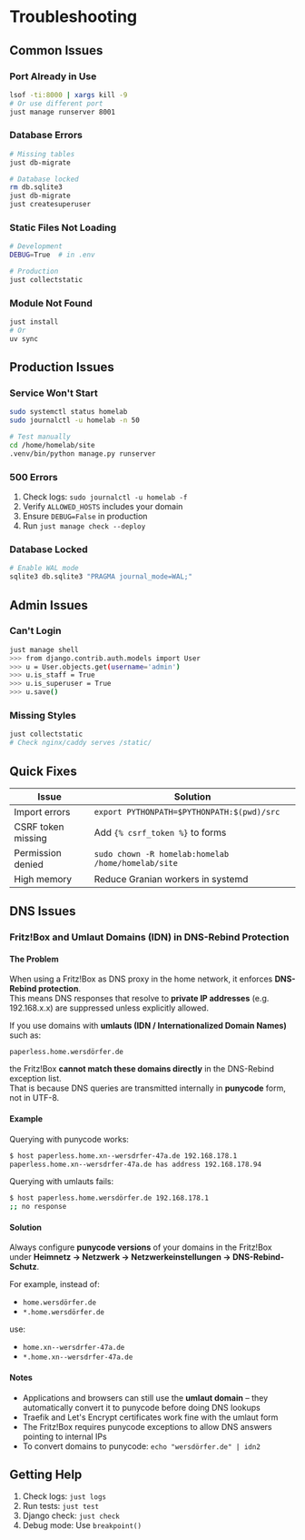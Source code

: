 # Troubleshooting

## Common Issues

### Port Already in Use
```bash
lsof -ti:8000 | xargs kill -9
# Or use different port
just manage runserver 8001
```

### Database Errors
```bash
# Missing tables
just db-migrate

# Database locked
rm db.sqlite3
just db-migrate
just createsuperuser
```

### Static Files Not Loading
```bash
# Development
DEBUG=True  # in .env

# Production
just collectstatic
```

### Module Not Found
```bash
just install
# Or
uv sync
```

## Production Issues

### Service Won't Start
```bash
sudo systemctl status homelab
sudo journalctl -u homelab -n 50

# Test manually
cd /home/homelab/site
.venv/bin/python manage.py runserver
```

### 500 Errors
1. Check logs: `sudo journalctl -u homelab -f`
2. Verify `ALLOWED_HOSTS` includes your domain
3. Ensure `DEBUG=False` in production
4. Run `just manage check --deploy`

### Database Locked
```bash
# Enable WAL mode
sqlite3 db.sqlite3 "PRAGMA journal_mode=WAL;"
```

## Admin Issues

### Can't Login
```bash
just manage shell
>>> from django.contrib.auth.models import User
>>> u = User.objects.get(username='admin')
>>> u.is_staff = True
>>> u.is_superuser = True
>>> u.save()
```

### Missing Styles
```bash
just collectstatic
# Check nginx/caddy serves /static/
```

## Quick Fixes

| Issue | Solution |
|-------|----------|
| Import errors | `export PYTHONPATH=$PYTHONPATH:$(pwd)/src` |
| CSRF token missing | Add `{% csrf_token %}` to forms |
| Permission denied | `sudo chown -R homelab:homelab /home/homelab/site` |
| High memory | Reduce Granian workers in systemd |

## DNS Issues

### Fritz!Box and Umlaut Domains (IDN) in DNS-Rebind Protection

#### The Problem
When using a Fritz!Box as DNS proxy in the home network, it enforces **DNS-Rebind protection**.  
This means DNS responses that resolve to **private IP addresses** (e.g. 192.168.x.x) are suppressed unless explicitly allowed.

If you use domains with **umlauts (IDN / Internationalized Domain Names)** such as:
```
paperless.home.wersdörfer.de
```

the Fritz!Box **cannot match these domains directly** in the DNS-Rebind exception list.  
That is because DNS queries are transmitted internally in **punycode** form, not in UTF-8.

#### Example
Querying with punycode works:
```bash
$ host paperless.home.xn--wersdrfer-47a.de 192.168.178.1
paperless.home.xn--wersdrfer-47a.de has address 192.168.178.94
```

Querying with umlauts fails:
```bash
$ host paperless.home.wersdörfer.de 192.168.178.1
;; no response
```

#### Solution
Always configure **punycode versions** of your domains in the Fritz!Box
under **Heimnetz → Netzwerk → Netzwerkeinstellungen → DNS-Rebind-Schutz**.

For example, instead of:
- `home.wersdörfer.de`
- `*.home.wersdörfer.de`

use:
- `home.xn--wersdrfer-47a.de`
- `*.home.xn--wersdrfer-47a.de`

#### Notes
- Applications and browsers can still use the **umlaut domain** – they automatically convert it to punycode before doing DNS lookups
- Traefik and Let's Encrypt certificates work fine with the umlaut form
- The Fritz!Box requires punycode exceptions to allow DNS answers pointing to internal IPs
- To convert domains to punycode: `echo "wersdörfer.de" | idn2`

## Getting Help

1. Check logs: `just logs`
2. Run tests: `just test`
3. Django check: `just check`
4. Debug mode: Use `breakpoint()`